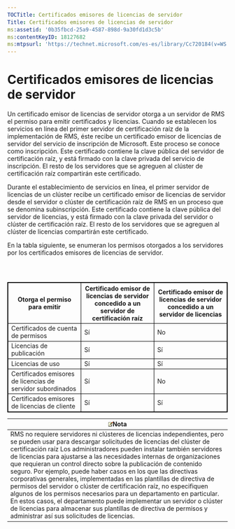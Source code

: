 ```yaml
---
TOCTitle: Certificados emisores de licencias de servidor
Title: Certificados emisores de licencias de servidor
ms:assetid: '0b35fbcd-25a9-4587-898d-9a30fd1d3c5b'
ms:contentKeyID: 18127682
ms:mtpsurl: 'https://technet.microsoft.com/es-es/library/Cc720184(v=WS.10)'
---
```


Certificados emisores de licencias de servidor
==============================================

Un certificado emisor de licencias de servidor otorga a un servidor de RMS el permiso para emitir certificados y licencias. Cuando se establecen los servicios en línea del primer servidor de certificación raíz de la implementación de RMS, éste recibe un certificado emisor de licencias de servidor del servicio de inscripción de Microsoft. Este proceso se conoce como inscripción. Este certificado contiene la clave pública del servidor de certificación raíz, y está firmado con la clave privada del servicio de inscripción. El resto de los servidores que se agreguen al clúster de certificación raíz compartirán este certificado.

Durante el establecimiento de servicios en línea, el primer servidor de licencias de un clúster recibe un certificado emisor de licencias de servidor desde el servidor o clúster de certificación raíz de RMS en un proceso que se denomina subinscripción. Este certificado contiene la clave pública del servidor de licencias, y está firmado con la clave privada del servidor o clúster de certificación raíz. El resto de los servidores que se agreguen al clúster de licencias compartirán este certificado.

En la tabla siguiente, se enumeran los permisos otorgados a los servidores por los certificados emisores de licencias de servidor.

###  

 
<p> </p>
<table style="border:1px solid black;">
<colgroup>
<col width="33%" />
<col width="33%" />
<col width="33%" />
</colgroup>
<thead>
<tr class="header">
<th style="border:1px solid black;" >Otorga el permiso para emitir</th>
<th style="border:1px solid black;" >Certificado emisor de licencias de servidor concedido a un servidor de certificación raíz</th>
<th style="border:1px solid black;" >Certificado emisor de licencias de servidor concedido a un servidor de licencias</th>
</tr>
</thead>
<tbody>
<tr class="odd">
<td style="border:1px solid black;">Certificados de cuenta de permisos</td>
<td style="border:1px solid black;">Sí</td>
<td style="border:1px solid black;">No</td>
</tr>
<tr class="even">
<td style="border:1px solid black;">Licencias de publicación</td>
<td style="border:1px solid black;">Sí</td>
<td style="border:1px solid black;">Sí</td>
</tr>
<tr class="odd">
<td style="border:1px solid black;">Licencias de uso</td>
<td style="border:1px solid black;">Sí</td>
<td style="border:1px solid black;">Sí</td>
</tr>
<tr class="even">
<td style="border:1px solid black;">Certificados emisores de licencias de servidor subordinados</td>
<td style="border:1px solid black;">Sí</td>
<td style="border:1px solid black;">No</td>
</tr>
<tr class="odd">
<td style="border:1px solid black;">Certificados emisores de licencias de cliente</td>
<td style="border:1px solid black;">Sí</td>
<td style="border:1px solid black;">Sí</td>
</tr>
</tbody>
</table>
  
| ![](images/Cc720184.note(WS.10).gif)Nota                                                                                                                                                                                                                                                                                                                                                                                                                                                                                                                                                                                                                                                                                                                                                                                    |  
|----------------------------------------------------------------------------------------------------------------------------------------------------------------------------------------------------------------------------------------------------------------------------------------------------------------------------------------------------------------------------------------------------------------------------------------------------------------------------------------------------------------------------------------------------------------------------------------------------------------------------------------------------------------------------------------------------------------------------------------------------------------------------------------------------------------------------------------------------------|  
| RMS no requiere servidores ni clústeres de licencias independientes, pero se pueden usar para descargar solicitudes de licencias del clúster de certificación raíz Los administradores pueden instalar también servidores de licencias para ajustarse a las necesidades internas de organizaciones que requieran un control directo sobre la publicación de contenido seguro. Por ejemplo, puede haber casos en los que las directivas corporativas generales, implementadas en las plantillas de directiva de permisos del servidor o clúster de certificación raíz, no especifiquen algunos de los permisos necesarios para un departamento en particular. En estos casos, el departamento puede implementar un servidor o clúster de licencias para almacenar sus plantillas de directiva de permisos y administrar así sus solicitudes de licencias. |
